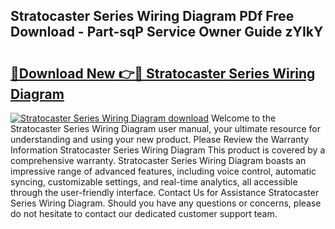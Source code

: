 ## Stratocaster Series Wiring Diagram PDf Free Download - Part-sqP Service Owner Guide zYIkY

# <h2><a href="http://dfqzmmb.blite.top/?on=Stratocaster+Series+Wiring+Diagram">🔗Download New 👉🔴 Stratocaster Series Wiring Diagram</a></h2>

[![Stratocaster Series Wiring Diagram download](https://i.imgur.com/lujVjoI.png)](http://dfqzmmb.blite.top/?on=Stratocaster+Series+Wiring+Diagram)
Welcome to the Stratocaster Series Wiring Diagram user manual, your ultimate resource for understanding and using your new product. Please Review the Warranty Information Stratocaster Series Wiring Diagram This product is covered by a comprehensive warranty. Stratocaster Series Wiring Diagram boasts an impressive range of advanced features, including voice control, automatic syncing, customizable settings, and real-time analytics, all accessible through the user-friendly interface. Contact Us for Assistance Stratocaster Series Wiring Diagram. Should you have any questions or concerns, please do not hesitate to contact our dedicated customer support team.
